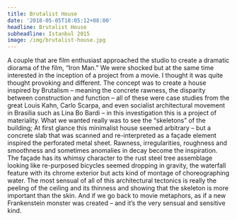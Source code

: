 ```yaml
---
title: Brutalist House
date: '2018-05-05T18:05:12+08:00'
headline: Brutalist House
subheadline: Istanbul 2015
image: /img/brutalist-house.jpg
---
```

A couple that are film enthusiast approached the studio to create a dramatic diorama of the film, “Iron Man.” We were shocked but at the same time interested in the inception of a project from a movie. I thought it was quite thought provoking and different. The concept was to create a house inspired by Brutalism – meaning the concrete rawness, the disparity between construction and function – all of these were case studies from the great Louis Kahn, Carlo Scarpa, and even socialist architectural movement in Brasilia such as Lina Bo Bardi – in this investigation this is a project of materiality. What we wanted really was to see the “skeletons” of the building; At first glance this minimalist house seemed arbitrary – but a concrete slab that was scanned and re-interpreted as a façade element inspired the perforated metal sheet. Rawness, irregularities, roughness and smoothness and sometimes anomalies in decay become the inspiration. The façade has its whimsy character to the rust steel tree assemblage looking like re-purposed bicycles seemed dropping in gravity, the waterfall feature with its chrome exterior but acts kind of montage of choreographing water. The most sensual of all of this architectural tectonics is really the peeling of the ceiling and its thinness and showing that the skeleton is more important than the skin. And if we go back to movie metaphors, as if a new Frankenstein monster was created – and it’s the very sensual and sensitive kind.
